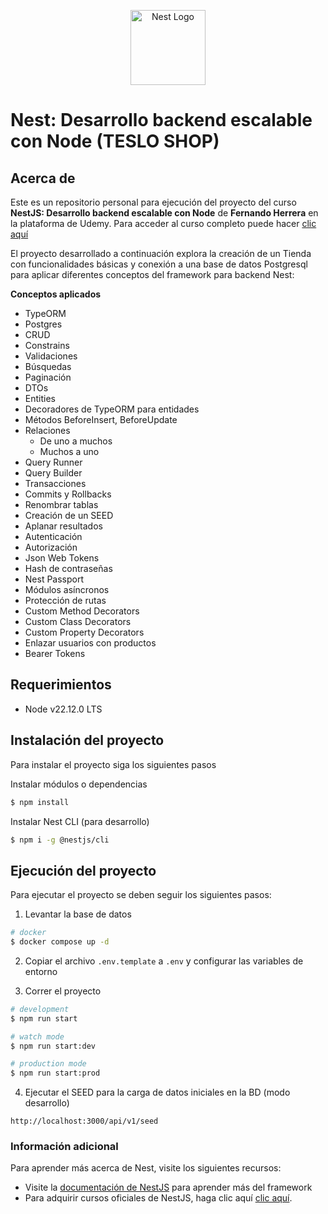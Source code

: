 <p align="center">
  <a href="http://nestjs.com/" target="blank"><img src="https://nestjs.com/img/logo-small.svg" width="120" alt="Nest Logo" /></a>
</p>

# Nest: Desarrollo backend escalable con Node (TESLO SHOP)

## Acerca de

Este es un repositorio personal para ejecución del proyecto del curso **NestJS: Desarrollo backend escalable con Node** de **Fernando Herrera** en la plataforma de Udemy. Para acceder al curso completo puede hacer [clic aquí](https://www.udemy.com/course/nest-framework/)

El proyecto desarrollado a continuación explora la creación de un Tienda con funcionalidades básicas y conexión a una base de datos Postgresql para aplicar diferentes conceptos del framework para backend Nest:

**Conceptos aplicados**

- TypeORM
- Postgres
- CRUD
- Constrains
- Validaciones
- Búsquedas
- Paginación
- DTOs
- Entities
- Decoradores de TypeORM para entidades
- Métodos BeforeInsert, BeforeUpdate
- Relaciones
  - De uno a muchos
  - Muchos a uno
- Query Runner
- Query Builder
- Transacciones
- Commits y Rollbacks
- Renombrar tablas
- Creación de un SEED
- Aplanar resultados
- Autenticación
- Autorización
- Json Web Tokens
- Hash de contraseñas
- Nest Passport
- Módulos asíncronos
- Protección de rutas
- Custom Method Decorators
- Custom Class Decorators
- Custom Property Decorators
- Enlazar usuarios con productos
- Bearer Tokens

## Requerimientos

- Node v22.12.0 LTS

## Instalación del proyecto

Para instalar el proyecto siga los siguientes pasos

Instalar módulos o dependencias

```bash
$ npm install
```

Instalar Nest CLI (para desarrollo)

```bash
$ npm i -g @nestjs/cli
```

## Ejecución del proyecto

Para ejecutar el proyecto se deben seguir los siguientes pasos:

1. Levantar la base de datos

```bash
# docker
$ docker compose up -d
```

2. Copiar el archivo `.env.template` a `.env` y configurar las variables de entorno

3. Correr el proyecto

```bash
# development
$ npm run start

# watch mode
$ npm run start:dev

# production mode
$ npm run start:prod

```

4. Ejecutar el SEED para la carga de datos iniciales en la BD (modo desarrollo)

```
http://localhost:3000/api/v1/seed
```

### Información adicional

Para aprender más acerca de Nest, visite los siguientes recursos:

- Visite la [documentación de NestJS](https://docs.nestjs.com) para aprender más del framework
- Para adquirir cursos oficiales de NestJS, haga clic aquí [clic aquí](https://courses.nestjs.com/).
